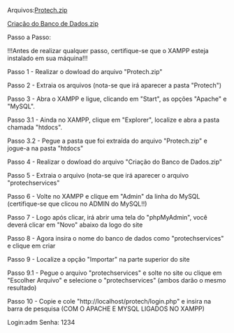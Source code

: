 Arquivos:[Protech.zip](https://github.com/user-attachments/files/20716638/Protech.zip)


[Criação do Banco de Dados.zip](https://github.com/user-attachments/files/20699677/Criacao.do.Banco.de.Dados.zip)

Passo a Passo:

!!!Antes de realizar qualquer passo, certifique-se que o XAMPP esteja instalado em sua máquina!!!

Passo 1 - Realizar o dowload do arquivo "Protech.zip"

Passo 2 - Extraia os arquivos (nota-se que irá aparecer a pasta "Protech")

Passo 3 - Abra o XAMPP e ligue, clicando em "Start", as opções "Apache" e "MySQL".

Passo 3.1 - Ainda no XAMPP, clique em "Explorer", localize e abra a pasta chamada "htdocs".

Passo 3.2 - Pegue a pasta que foi extraída do arquivo "Protech.zip" e jogue-a na pasta "htdocs"

Passo 4 - Realizar o dowload do arquivo "Criação do Banco de Dados.zip"

Passo 5 - Extraia o arquivo (nota-se que irá aparecer o arquivo "protechservices"

Passo 6 - Volte no XAMPP e clique em "Admin" da linha do MySQL (certifique-se que clicou no ADMIN do MySQL!!)

Passo 7 - Logo após clicar, irá abrir uma tela do "phpMyAdmin", você deverá clicar em "Novo" abaixo da logo do site

Passo 8 - Agora insira o nome do banco de dados como "protechservices" e clique em criar

Passo 9 - Localize a opção "Importar" na parte superior do site

Passo 9.1 - Pegue o arquivo "protechservices" e solte no site ou clique em "Escolher Arquivo" e selecione o "protechservices" (ambos darão o mesmo resultado)

Passo 10 - Copie e cole "http://localhost/protech/login.php" e insira na barra de pesquisa (COM O APACHE E MYSQL LIGADOS NO XAMPP)

Login:adm
Senha: 1234
